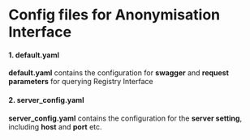# Config files for Anonymisation Interface

 #### 1. default.yaml 
   
 **default.yaml** contains the configuration for **swagger** and **request parameters** for querying Registry Interface

 #### 2. server_config.yaml
 
 **server_config.yaml** contains the configuration for the **server setting**, including **host** and **port** etc.
